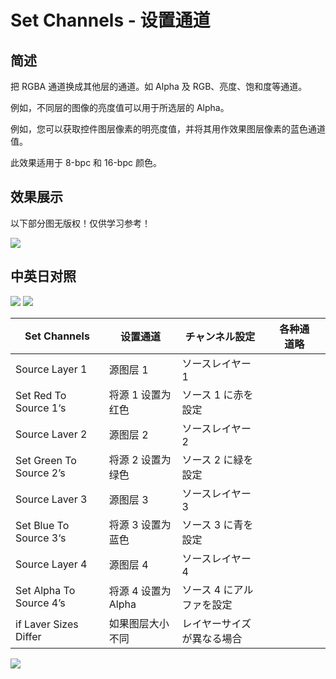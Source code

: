 # Set Channels - 设置通道

## 简述

把 RGBA 通道换成其他层的通道。如 Alpha 及 RGB、亮度、饱和度等通道。

例如，不同层的图像的亮度值可以用于所选层的 Alpha。

例如，您可以获取控件图层像素的明亮度值，并将其用作效果图层像素的蓝色通道值。

此效果适用于 8-bpc 和 16-bpc 颜色。

## 效果展示

以下部分图无版权！仅供学习参考！

![](https://mir.yuelili.com/wp-content/uploads/user/AE/effects/ext/image00418.jpg)

## 中英日对照

![](https://mir.yuelili.com/wp-content/uploads/user/AE/effects/AE-Effects-Channel-Set_Channels.png)
![](https://mir.yuelili.com/wp-content/uploads/user/AE/effects/AE-Effects-Channel-Set_Channels_cn.png)

| Set Channels            | 设置通道            | チャンネル設定             |     | 各种通道略 |     |
| ----------------------- | ------------------- | -------------------------- | --- | ---------- | --- |
| Source Layer 1          | 源图层 1            | ソースレイヤー 1           |     |            |     |
| Set Red To Source 1‘s   | 将源 1 设置为红色   | ソース 1 に赤を設定        |     |            |     |
| Source Laver 2          | 源图层 2            | ソースレイヤー 2           |     |            |     |
| Set Green To Source 2’s | 将源 2 设置为绿色   | ソース 2 に緑を設定        |     |            |     |
| Source Laver 3          | 源图层 3            | ソースレイヤー 3           |     |            |     |
| Set Blue To Source 3‘s  | 将源 3 设置为蓝色   | ソース 3 に青を設定        |     |            |     |
| Source Layer 4          | 源图层 4            | ソースレイヤー 4           |     |            |     |
| Set Alpha To Source 4’s | 将源 4 设置为 Alpha | ソース 4 にアルファを設定  |     |            |     |
| if Laver Sizes Differ   | 如果图层大小不同    | レイヤーサイズが異なる場合 |     |            |     |

![](https://mir.yuelili.com/wp-content/uploads/user/AE/effects/ext/image00419-1.jpg)
